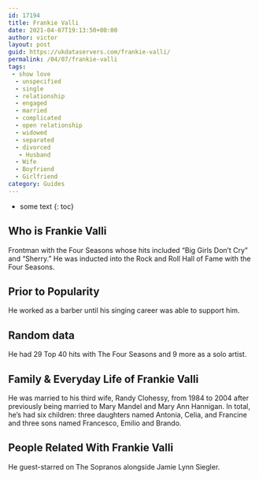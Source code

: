 ```yaml
---
id: 17194
title: Frankie Valli
date: 2021-04-07T19:13:50+00:00
author: victor
layout: post
guid: https://ukdataservers.com/frankie-valli/
permalink: /04/07/frankie-valli
tags:
 - show love
  - unspecified
  - single
  - relationship
  - engaged
  - married
  - complicated
  - open relationship
  - widowed
  - separated
  - divorced
   - Husband
  - Wife
  - Boyfriend
  - Girlfriend
category: Guides
---
```


* some text
{: toc}


## Who is Frankie Valli



Frontman with the Four Seasons whose hits included &#8220;Big Girls Don&#8217;t Cry&#8221; and &#8220;Sherry.&#8221; He was inducted into the Rock and Roll Hall of Fame with the Four Seasons.

                
                
                
## Prior to Popularity



He worked as a barber until his singing career was able to support him.

                
                
                
## Random data



He had 29 Top 40 hits with The Four Seasons and 9 more as a solo artist.

                
                
                
## Family & Everyday Life of Frankie Valli



He was married to his third wife, Randy Clohessy, from 1984 to 2004 after previously being married to Mary Mandel and Mary Ann Hannigan. In total, he&#8217;s had six children: three daughters named Antonia, Celia, and Francine and three sons named Francesco, Emilio and Brando.

                
                
                
## People Related With Frankie Valli



He guest-starred on The Sopranos alongside Jamie Lynn Siegler.

                
              
            
          
          
          